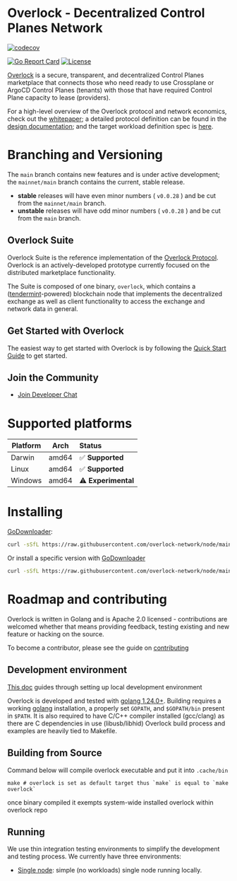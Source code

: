 # Overlock - Decentralized Control Planes Network

[![codecov](https://codecov.io/github/overlock-network/node/coverage.svg?branch=main)](https://codecov.io/github/overlock-network/node?branch=main)

[![Go Report Card](https://goreportcard.com/badge/github.com/overlock-network/node)](https://goreportcard.com/report/github.com/overlock-network/node)
[![License](https://img.shields.io/badge/License-Apache%202.0-blue.svg)](https://opensource.org/licenses/Apache-2.0)

[Overlock](https://overlock.network) is a secure, transparent, and decentralized Control Planes marketplace that connects those who need ready to use Crossplane or ArgoCD Control Planes (tenants) with those that have required Control Plane capacity to lease (providers).

For a high-level overview of the Overlock protocol and network economics, check out the [whitepaper](https://overlock.network/docs/OverlockWhitepaper.pdf); a detailed protocol definition can be 
found in the [design documentation](https://docs.overlock.network); and the target workload definition spec is [here](https://docs.overlock.network/sdl).

# Branching and Versioning

The `main` branch contains new features and is under active development; the `mainnet/main` branch contains the current, stable release.

* **stable** releases will have even minor numbers ( `v0.0.28` ) and be cut from the `mainnet/main` branch.
* **unstable** releases will have odd minor numbers ( `v0.0.28` ) and be cut from the `main` branch.

## Overlock Suite

Overlock Suite is the reference implementation of the [Overlock Protocol](https://overlock.network/docs/OverlockWhitepaper.pdf). Overlock is an actively-developed prototype currently focused on the distributed marketplace functionality.

The Suite is composed of one binary, `overlock`, which contains a ([tendermint](https://github.com/tendermint/tendermint)-powered) blockchain node that
implements the decentralized exchange as well as client functionality to access the exchange and network data in general.

## Get Started with Overlock

The easiest way to get started with Overlock is by following the [Quick Start Guide](https://docs.overlock.network/guides/deploy) to get started. 

## Join the Community

- [Join Developer Chat](https://discord.gg/amQZEMFbTe)

# Supported platforms

Platform | Arch | Status
--- | --- | :---
Darwin | amd64 | ✅ **Supported**
Linux | amd64 | ✅ **Supported**
Windows | amd64 | ⚠️ **Experimental**

# Installing

[GoDownloader](https://github.com/goreleaser/godownloader):

```sh
curl -sSfL https://raw.githubusercontent.com/overlock-network/node/main/install.sh | sh
```

Or install a specific version with [GoDownloader](https://github.com/goreleaser/godownloader)

```sh
curl -sSfL https://raw.githubusercontent.com/overlock-network/node/main/install | sh -s -- 0.0.37
```

# Roadmap and contributing

Overlock is written in Golang and is Apache 2.0 licensed - contributions are welcomed whether that means providing feedback, testing existing and new feature or hacking on the source.

To become a contributor, please see the guide on [contributing](CONTRIBUTING.md)

## Development environment
[This doc](https://github.com/overlock-network/node/blob/main/docs/development-environment.md) guides through setting up local development environment

Overlock is developed and tested with [golang 1.24.0+](https://golang.org/). 
Building requires a working [golang](https://golang.org/) installation, a properly set `GOPATH`, and `$GOPATH/bin` present in `$PATH`.
It is also required to have C/C++ compiler installed (gcc/clang) as there are C dependencies in use (libusb/libhid)
Overlock build process and examples are heavily tied to Makefile.


## Building from Source
Command below will compile overlock executable and put it into `.cache/bin`
```shell
make # overlock is set as default target thus `make` is equal to `make overlock`
```
once binary compiled it exempts system-wide installed overlock within overlock repo

## Running

We use thin integration testing environments to simplify
the development and testing process. We currently have three environments:

* [Single node](start.sh): simple (no workloads) single node running locally.